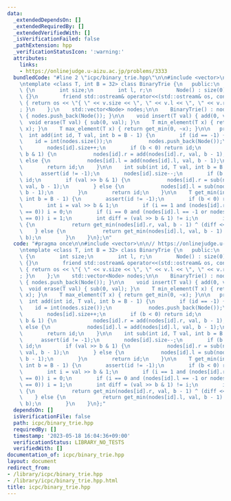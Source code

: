 ```yaml
---
data:
  _extendedDependsOn: []
  _extendedRequiredBy: []
  _extendedVerifiedWith: []
  _isVerificationFailed: false
  _pathExtension: hpp
  _verificationStatusIcon: ':warning:'
  attributes:
    links:
    - https://onlinejudge.u-aizu.ac.jp/problems/3333
  bundledCode: "#line 2 \"icpc/binary_trie.hpp\"\n\n#include <vector>\n\n// https://onlinejudge.u-aizu.ac.jp/problems/3333\n\
    \ntemplate <class T, int B = 32> class BinaryTrie {\n   public:\n    struct Node\
    \ {\n        int size;\n        int l, r;\n        Node() : size(0), l(-1), r(-1)\
    \ {}\n        friend std::ostream& operator<<(std::ostream& os, const Node& v)\
    \ { return os << \"{ \" << v.size << \", \" << v.l << \", \" << v.r << \" }\"\
    ; }\n    };\n    std::vector<Node> nodes;\n\n    BinaryTrie() : nodes(std::vector<Node>(0))\
    \ { nodes.push_back(Node()); }\n\n    void insert(T val) { add(0, val); }\n  \
    \  void erase(T val) { sub(0, val); }\n    T min_element(T x) { return get_min(0,\
    \ x); }\n    T max_element(T x) { return get_min(0, ~x); }\n\n   private:\n  \
    \  int add(int id, T val, int b = B - 1) {\n        if (id == -1) {\n        \
    \    id = int(nodes.size());\n            nodes.push_back(Node());\n        }\n\
    \        nodes[id].size++;\n        if (b < 0) return id;\n        if (val >>\
    \ b & 1) {\n            nodes[id].r = add(nodes[id].r, val, b - 1);\n        }\
    \ else {\n            nodes[id].l = add(nodes[id].l, val, b - 1);\n        }\n\
    \        return id;\n    }\n\n    int sub(int id, T val, int b = B - 1) {\n  \
    \      assert(id != -1);\n        nodes[id].size--;\n        if (b < 0) return\
    \ id;\n        if (val >> b & 1) {\n            nodes[id].r = sub(nodes[id].r,\
    \ val, b - 1);\n        } else {\n            nodes[id].l = sub(nodes[id].l, val,\
    \ b - 1);\n        }\n        return id;\n    }\n\n    T get_min(int id, T val,\
    \ int b = B - 1) {\n        assert(id != -1);\n        if (b < 0) return 0;\n\
    \        int i = val >> b & 1;\n        if (i == 1 and (nodes[id].r == -1 or nodes[nodes[id].r].size\
    \ == 0)) i = 0;\n        if (i == 0 and (nodes[id].l == -1 or nodes[nodes[id].l].size\
    \ == 0)) i = 1;\n        int diff = (val >> b & 1) != i;\n        if (i == 1)\
    \ {\n            return get_min(nodes[id].r, val, b - 1) ^ (diff << b);\n    \
    \    } else {\n            return get_min(nodes[id].l, val, b - 1) ^ (diff <<\
    \ b);\n        }\n    }\n};\n"
  code: "#pragma once\n\n#include <vector>\n\n// https://onlinejudge.u-aizu.ac.jp/problems/3333\n\
    \ntemplate <class T, int B = 32> class BinaryTrie {\n   public:\n    struct Node\
    \ {\n        int size;\n        int l, r;\n        Node() : size(0), l(-1), r(-1)\
    \ {}\n        friend std::ostream& operator<<(std::ostream& os, const Node& v)\
    \ { return os << \"{ \" << v.size << \", \" << v.l << \", \" << v.r << \" }\"\
    ; }\n    };\n    std::vector<Node> nodes;\n\n    BinaryTrie() : nodes(std::vector<Node>(0))\
    \ { nodes.push_back(Node()); }\n\n    void insert(T val) { add(0, val); }\n  \
    \  void erase(T val) { sub(0, val); }\n    T min_element(T x) { return get_min(0,\
    \ x); }\n    T max_element(T x) { return get_min(0, ~x); }\n\n   private:\n  \
    \  int add(int id, T val, int b = B - 1) {\n        if (id == -1) {\n        \
    \    id = int(nodes.size());\n            nodes.push_back(Node());\n        }\n\
    \        nodes[id].size++;\n        if (b < 0) return id;\n        if (val >>\
    \ b & 1) {\n            nodes[id].r = add(nodes[id].r, val, b - 1);\n        }\
    \ else {\n            nodes[id].l = add(nodes[id].l, val, b - 1);\n        }\n\
    \        return id;\n    }\n\n    int sub(int id, T val, int b = B - 1) {\n  \
    \      assert(id != -1);\n        nodes[id].size--;\n        if (b < 0) return\
    \ id;\n        if (val >> b & 1) {\n            nodes[id].r = sub(nodes[id].r,\
    \ val, b - 1);\n        } else {\n            nodes[id].l = sub(nodes[id].l, val,\
    \ b - 1);\n        }\n        return id;\n    }\n\n    T get_min(int id, T val,\
    \ int b = B - 1) {\n        assert(id != -1);\n        if (b < 0) return 0;\n\
    \        int i = val >> b & 1;\n        if (i == 1 and (nodes[id].r == -1 or nodes[nodes[id].r].size\
    \ == 0)) i = 0;\n        if (i == 0 and (nodes[id].l == -1 or nodes[nodes[id].l].size\
    \ == 0)) i = 1;\n        int diff = (val >> b & 1) != i;\n        if (i == 1)\
    \ {\n            return get_min(nodes[id].r, val, b - 1) ^ (diff << b);\n    \
    \    } else {\n            return get_min(nodes[id].l, val, b - 1) ^ (diff <<\
    \ b);\n        }\n    }\n};"
  dependsOn: []
  isVerificationFile: false
  path: icpc/binary_trie.hpp
  requiredBy: []
  timestamp: '2023-05-18 16:04:36+09:00'
  verificationStatus: LIBRARY_NO_TESTS
  verifiedWith: []
documentation_of: icpc/binary_trie.hpp
layout: document
redirect_from:
- /library/icpc/binary_trie.hpp
- /library/icpc/binary_trie.hpp.html
title: icpc/binary_trie.hpp
---
```

